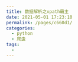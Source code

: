 ```yaml
---
title: 数据解析之xpath霸主
date: 2021-05-01 17:23:10
permalink: /pages/c660d1/
categories:
  - python
  - 爬虫
tags:
  - 
---
```

